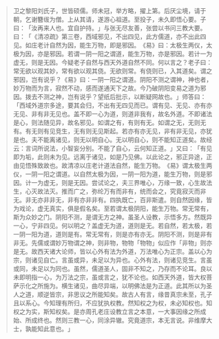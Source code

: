 
> 卫之黎阳刘氏子，世皆硕儒。师未冠，举方略，擢上第。后厌尘境，请于朝，乞谢簪绂为僧。上从其请，遂游心祖道。至投子，未久即悟心要。子曰：​「汝再来人也。宜自护持。​」与张无尽友善，张尝以书问三教大要。曰：​「​《清凉疏》第三卷，西域邪见，不出四见，此方儒道，亦不出此四见。如庄老计自然为因，能生万物，即是邪因。​《易》曰：太极生两仪，太极为因，亦是邪因。若谓一阴一阳之谓道，能生万物，亦是邪因。若计一为虚无，则是无因。今疑老子自然与西天外道自然不同。何以言之？老子曰：常无欲以观其妙，常有欲以观其侥。无欲则常。有侥则已，入其道矣。谓之邪因，岂有说乎？​《易》曰：一阴一阳之谓道。阴阳不测之谓神，神也者，妙万物而为言，寂然不动，感而遂通天下之故。今乃破阴阳变易之道为邪因。拨去不测之神，岂有说乎？望纸后批示，以断疑网故也。​」师答曰：​「西域外道宗多途，要其会归，不出有无四见而已。谓有见、无见、亦有亦无见、非有非无见也。盖不即一心为道，则道非我有，故名外道。不即诸法是心，则法随见异，故名邪见。如谓之有，有则有无。如谓之无，无则无有。有无则有见竞生，无有则无见斯起。若亦有亦无见，非有非无见，亦犹是也。夫不能离诸见，则无以明自心。无以明自心，则不能知正道矣。故经云：言词所说法，小智妄分别。不能了自心，云何知正道。​」又曰：​「有见即为垢，此则未为见。远离于诸见，如是乃见佛。以此论之，邪正异途，正由见悟殊致故也。故清凉以庄老计道法自然，能生万物。​《易》谓太极生两仪，一阴一阳之谓道。以自然太极为因，一阴一阳为道，能生万物，则是邪因。计一为虚无，则是无因。尝试论之，夫三界唯心，万缘一致，心生故法生，心灭故法灭。推而广之，弥纶万有而非有，统而会之，究竟寂灭而非无。非无亦非非无，非有亦非非有。四执既亡，百非斯遣。则自然因缘，皆为戏论，虚无真实，俱是假名矣。至若谓太极阴阳，能生万物。常无常有，斯为众妙之门。阴阳不测，是谓无方之神。虽圣人设教，示悟多方。然既异一心，宁非四见。何以明之？盖虚无为道，道则是无。若自然，若太极，若一阴一阳为道，道则是有。常无常有，则是亦有亦无。阴阳不测，则是非有非无。先儒或谓妙万物谓之神，则非物，物物「物物」似应作「非物」则亦是无。故西天诸大论师，皆以心外有法为外道，万法唯心为正宗。盖以心为宗，则诸见自亡。言虽或异，未足以为异也。心外有法，则诸见竞生。言虽或同，未足以为同也。虽然，儒道圣人，固非不知之，乃存而不论耳。良以未即明指一心，为万法之宗，虽或言之，犹不论也。如西天外道，皆大权菩萨示化之所施为。横生诸见，曲尽异端，以明佛法是为正道。此其所以为圣人之道，顺逆皆宗，非思议之所能知矣。故古人有言，缘昔真宗未至，孔子且以系心。今知理有所归，不应犹执权教。然知权之为权，未必知权也。知权之为实，斯知权矣。是亦周孔老庄设教立言之本意，一大事因缘之所成始、所成终也。然则三教一心，同涂异辙。究竟道宗，本无言说。非维摩大士，孰能知此意也。​」
